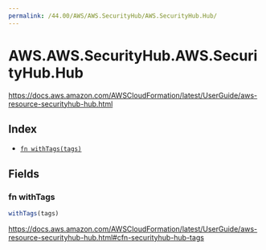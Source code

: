 ```yaml
---
permalink: /44.00/AWS/AWS.SecurityHub/AWS.SecurityHub.Hub/
---
```


# AWS.AWS.SecurityHub.AWS.SecurityHub.Hub

https://docs.aws.amazon.com/AWSCloudFormation/latest/UserGuide/aws-resource-securityhub-hub.html

## Index

* [`fn withTags(tags)`](#fn-withtags)

## Fields

### fn withTags

```ts
withTags(tags)
```

https://docs.aws.amazon.com/AWSCloudFormation/latest/UserGuide/aws-resource-securityhub-hub.html#cfn-securityhub-hub-tags